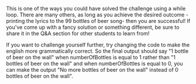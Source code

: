 This is one of the ways you could have solved the challenge using a while loop. There are many others, as long as you achieve the desired outcome -printing the lyrics to the 99 bottles of beer song- then you are successful! If you've come up with a fancy solution or something different, be sure to share it in the Q&A section for other students to learn from!


If you want to challenge yourself further, try changing the code to make the english more grammatically correct. So the final output should say "1 bottle of beer on the wall" when numberOfBottles is equal to 1 rather than "1 bottles of beer on the wall" and when numberOfBottles is equal to 0, you can make the output "No more bottles of beer on the wall" instead of 0 bottles of beer on the wall".